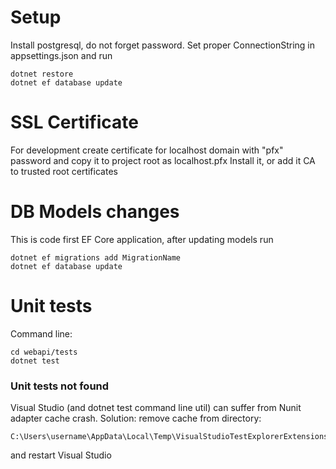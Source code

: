 ﻿# Setup

Install postgresql, do not forget password. Set proper ConnectionString in appsettings.json and run
	
	dotnet restore
	dotnet ef database update

# SSL Certificate

For development create certificate for localhost domain with "pfx" password and copy it to project root as localhost.pfx
Install it, or add it CA to trusted root certificates

# DB Models changes

This is code first EF Core application, after updating models run
	
	dotnet ef migrations add MigrationName
	dotnet ef database update 

# Unit tests

Command line: 

	cd webapi/tests
	dotnet test

### Unit tests not found

Visual Studio (and dotnet test command line util) can suffer from Nunit adapter cache crash. Solution: remove cache from directory:

	C:\Users\username\AppData\Local\Temp\VisualStudioTestExplorerExtensions\

and restart Visual Studio